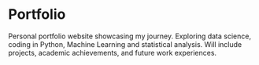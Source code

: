 # Portfolio
Personal portfolio website showcasing my journey. Exploring data science, coding in Python, Machine Learning and statistical analysis. Will include projects, academic achievements, and future work experiences.
